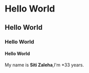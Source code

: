 # Hello World
## Hello World
### Hello World
#### Hello World

My name is **Siti Zaleha**,I'm *33 years.
